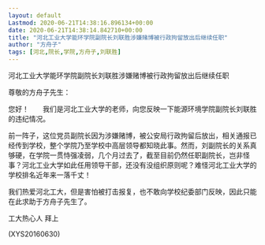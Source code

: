 ```yaml
---
layout: default
Lastmod: 2020-06-21T14:38:16.896134+00:00
date: 2020-06-21T14:38:14.842710+00:00
title: "河北工业大学能环学院副院长刘联胜涉嫌赌博被行政拘留放出后继续任职"
author: "方舟子"
tags: [河北,院长,学院,方舟子,刘联胜]
---
```


河北工业大学能环学院副院长刘联胜涉嫌赌博被行政拘留放出后继续任职

尊敬的方舟子先生：

您好！　　我们是河北工业大学的老师，向您反映一下能源环境学院副院长刘联胜的违纪情况。

前一阵子，这位党员副院长因为涉嫌赌博，被公安局行政拘留后放出，相关通报已经传到学校，整个学院乃至学校中高层领导都知晓此事。然而，刘副院长的关系真够硬，在学院一贯恃强凌弱，几个月过去了，截至目前仍然任职副院长，岂非怪事？河北工业大学如此任用领导干部，还没有没组织原则呢？难怪河北工业大学的学校排名近年来一落千丈！

我们热爱河北工大，但是害怕被打击报复，也不敢向学校纪委部门反映，因此只能在此求助于方舟子先生了。

工大热心人 拜上

(XYS20160630)

